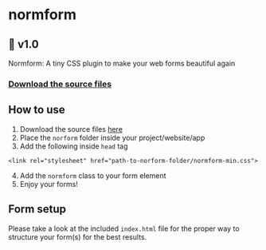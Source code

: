 # normform

## 📝 v1.0

Normform: A tiny CSS plugin to make your web forms beautiful again

### [Download the source files](https://github.com/bradleytaunt/normform/blob/master/normform.zip)

## How to use

1. Download the source files [here](https://github.com/bradleytaunt/normform/blob/master/normform.zip)
2. Place the `norform` folder inside your project/website/app
3. Add the following inside `head` tag
```
<link rel="stylesheet" href="path-to-norform-folder/normform-min.css">
```
4. Add the `normform` class to your form element
5. Enjoy your forms!

## Form setup
Please take a look at the included `index.html` file for the proper way to structure your form(s) for the best results.
